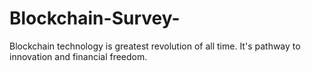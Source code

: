 # Blockchain-Survey-
Blockchain technology is greatest revolution of all time. It's pathway to innovation and financial freedom. 
